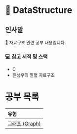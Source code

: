 # 📖 DataStructure
## 인사말
👋 자료구조 관련 공부 내용입니다.

### 💻 참고 서적 및 스택
 - C
 - 윤성우의 열혈 자료구조

공부 목록
=======
| 유형 |
|:--- |
| [그래프 (Graph)](./Graph) |
